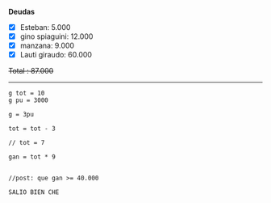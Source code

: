 


**Deudas**
- [x] Esteban:  5.000
- [x] gino spiaguini: 12.000
- [x] manzana: 9.000
- [x] Lauti giraudo: 60.000

~~Total : 87.000~~

---

``` D:
g tot = 10
g pu = 3000

g = 3pu

tot = tot - 3 

// tot = 7

gan = tot * 9


//post: que gan >= 40.000 

SALIO BIEN CHE 

```
